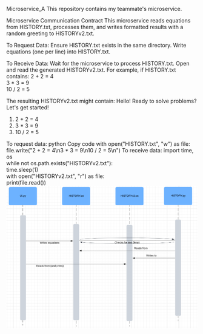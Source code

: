 Microservice_A
This repository contains my teammate's microservice.

Microservice Communication Contract
This microservice reads equations from HISTORY.txt, processes them, and writes formatted results with a random greeting to HISTORYv2.txt.

To Request Data:
Ensure HISTORY.txt exists in the same directory.
Write equations (one per line) into HISTORY.txt.

To Receive Data:
Wait for the microservice to process HISTORY.txt.
Open and read the generated HISTORYv2.txt.
For example, if HISTORY.txt contains:
2 + 2 = 4  
3 * 3 = 9  
10 / 2 = 5  

The resulting HISTORYv2.txt might contain:
Hello! Ready to solve problems? Let's get started!  
1. 2 + 2 = 4  
2. 3 * 3 = 9  
3. 10 / 2 = 5  

To request data:
python
Copy code
with open("HISTORY.txt", "w") as file:  
    file.write("2 + 2 = 4\n3 * 3 = 9\n10 / 2 = 5\n")
To receive data:
import time, os  
while not os.path.exists("HISTORYv2.txt"):  
    time.sleep(1)  
with open("HISTORYv2.txt", "r") as file:  
    print(file.read()) 
![Alt text for the image](UML_Diagram.png)
